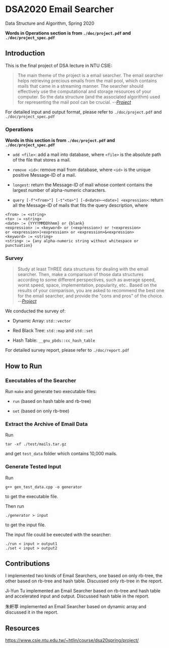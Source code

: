 # DSA2020 Email Searcher
Data Structure and Algorithm, Spring 2020

**Words in Operations section is from `./doc/project.pdf` and `./doc/project_spec.pdf`**

## Introduction
This is the final project of DSA lecture in NTU CSIE:

>The main theme of the project is a email searcher. The email searcher helps retrieving precious emails from the mail pool, which contains mails that came in a streaming manner.
The searcher should effectively use the computational and storage resources of your computer. So the data structure (and the associated algorithm) used for representing the mail pool can be crucial.
>--<cite>[Project][1]</cite>

[1]: https://www.csie.ntu.edu.tw/~htlin/course/dsa20spring/project/

For detailed input and output format, please refer to `./doc/project.pdf` and `./doc/project_spec.pdf`

### Operations
**Words in this section is from `./doc/project.pdf` and `./doc/project_spec.pdf`**
- `add <file>`: add a mail into database, where `<file>` is the absolute path of the file that stores a mail.

- `remove <id>`: remove mail from database, where `<id>` is the unique positive Message-ID of a mail.
  
- `longest`: return the Message-ID of mail whose content contains the largest number of alpha-numeric characters.

- `query [-f"<from>"] [-t"<to>"] [-d<date>~<date>] <expression>`: return all the Message-ID of mails that fits the query description, where
```
<from> := <string>
<to> := <string>
<date> := {YYYYMMDDhhmm} or {blank}
<expression> := <keyword> or (<expression>) or !<expression>
or <expression>|<expression> or <expression>&<expression>
<keyword> := <string>
<string> := {any alpha-numeric string without whitespace or punctuation}
```

### Survey
>Study at least THREE data structures for dealing with the email searcher. Then, make a comparison of those data structures according to some different perspectives, such as average speed, worst speed, space, implementation, popularity, etc.. Based on the results of your comparison, you are asked to recommend the best one for the email searcher, and provide the "cons and pros" of the choice.
>--<cite>[Project][1]</cite>

[1]: https://www.csie.ntu.edu.tw/~htlin/course/dsa20spring/project/

We conducted the survey of:
- Dynamic Array: `std::vector`

- Red Black Tree: `std::map` and `std::set`

- Hash Table: `__gnu_pbds::cc_hash_table`

For detailed survey report, please refer to  `./doc/report.pdf`

## How to Run
### Executables of the Searcher
Run `make` and generate two executable files:
- `run` (based on hash table and rb-tree)

- `set` (based on only rb-tree)

### Extract the Archive of Email Data
Run
```shell=
tar -xf ./test/mails.tar.gz
```
and get `test_data` folder which contains 10,000 mails.

### Generate Tested Input 
Run
```shell=
g++ gen_test_data.cpp -o generator
```
to get the executable file.

Then run
```shell=
./generator > input
```
to get the input file.

The input file could be executed with the searcher:
```shell=
./run < input > output1
./set < input > output2
```

## Contributions
I implemented two kinds of Email Searchers, one based on only rb-tree, the other based on rb-tree and hash table. Discussed only rb-tree in the report.

Ji-Yun Tu implemented an Email Searcher based on rb-tree and hash table and accelerated input and output. Discussed hash table in the report.

朱軒葶 implemented an Email Searcher based on dynamic array and discussed it in the report.

## Resources
https://www.csie.ntu.edu.tw/~htlin/course/dsa20spring/project/
